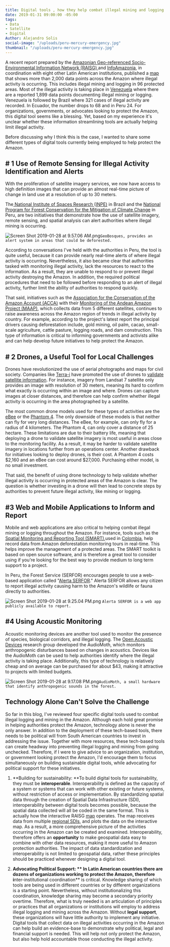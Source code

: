 ```yaml
---
title: Digital tools , how they help combat illegal mining and logging in the Amazon
date: 2019-01-31 09:00:00 -05:00
tags:
- Data
- Satellite
- Digital
Author: Alejandro Solis
social-image: "/uploads/peru-mercury-emergency.jpg"
thumbnail: "/uploads/peru-mercury-emergency.jpg"
---
```


A recent report prepared by the [Amazonian Geo-referenced Socio-Environmental Information Network (RAISG) ](https://www.amazoniasocioambiental.org/es/)and [InfoAmazonia](https://infoamazonia.org/es/), in coordination with eight other Latin American institutions,  published a [map](https://mineria.amazoniasocioambiental.org/) that shows more than 2,000 data points across the Amazon where illegal activity is occurring. This includes illegal mining and logging in 96 protected areas. Most of the illegal activity is taking place in [Venezuela](https://mineria.amazoniasocioambiental.org/) where there are a reported 1,899 data points documenting illegal mining or logging. Venezuela is followed by Brazil where 321 cases of illegal activity are recorded. In Ecuador, the number drops to 68 and in Peru 24. For organizations, governments, or advocates looking to protect the Amazon, this digital tool seems like a blessing. Yet, based on my experience it's unclear whether these information streamlining tools are actually helping limit illegal activity. 

<!--more-->

Before discussing why I think this is the case, I wanted to share some different types of digital tools currently being employed to help protect the Amazon.

## # 1 Use of Remote Sensing for Illegal Activity Identification and Alerts

With the proliferation of satellite imagery services, we now have access to high definition images that can provide an almost  real-time picture of change in land use at a resolution of up to 30 meters.  

The[ National Institute of Spaces Research ](http://www.obt.inpe.br/OBT/assuntos/programas/amazonia/prodes)([INPE)](http://www.obt.inpe.br/OBT/assuntos/programas/amazonia/prodes) in Brazil and the [National Program for Forest Conservation for the Mitigation of Climate Change](http://geobosques.minam.gob.pe/geobosque/view/index.php) in Peru, are two initiatives that demonstrate how the use of satellite imagery, remote sensing, and spatial analysis can alert authorities where illegal mining is occurring.  

![Screen Shot 2019-01-28 at 9.57.06 AM.png](/uploads/Screen%20Shot%202019-01-28%20at%209.57.06%20AM.png)`GeoBosques, provides an alert system in areas that could be deforested.`

According to conversations I've held with the authorities in Peru, the tool is quite useful, because it can provide nearly real-time alerts of where illegal activity is occurring. Nevertheless, it also became clear that authorities tasked with monitoring illegal activity, lack the resources to react to the information. As a result, they are unable to respond to or prevent illegal activity destroying the Amazon.  In addition, the required political procedures that need to be followed before responding to an alert of illegal activity, further limit the ability of authorities to respond quickly.

That said, initiatives such as the [Association for the Conservation of the Amazon Account (ACCA)](http://www.acca.org.pe) with their [Monitoring of the Andean Amazon Project (MAAP)](https://maaproject.org/es/), which collects data from 5 different satellites, continues to raise awareness across the Amazon region of trends in illegal activity by country. For example, according to the project's latest report the principal drivers causing deforestation include, gold mining, oil palm, cacao, small-scale agriculture, cattle pasture, logging roads, and dam construction. This type of information is critical to informing governments and activists alike and can help develop future initiatives to help protect the Amazon. 

## # 2 Drones, a Useful Tool for Local Challenges

Drones have revolutionized the use of aerial photographs and maps for civil society. Companies like [Terra-i](http://www.terra-i.org/terra-i.html) have promoted the use of drones to [validate satellite information](https://amazonlandscapes.org/drone-monitoring-of-land-cover-changes-detected-by-terra-i-in-yurimaguas-peru/). For instance, imagery from Landsat 7 satellite only provides an image with resolution of 30 meters, meaning its hard to confirm what exactly is occurring within an image and where. Drones can capture images at closer distances, and therefore can help confirm whether illegal activity is occurring in the area photographed by a satellite.

The most common drone models used for these types of activities are the [eBee](https://www.sensefly.com/drone/ebee-mapping-drone/) or the [Phantom 4](https://www.dji.pe/producto/phantom-4-pro/?gclid=Cj0KCQiAkMDiBRDNARIsACKP1FFNnhxDKS0LPG-QFSEcTipATuFx4CSg38WpMumQJv-2cjg_Vke0-9IaAo7REALw_wcB). The only downside of these models is that neither can fly for very long distances. The eBee, for example, can only fly for a radius of 4 kilometers. The Phantom 4, can only cover a distance of 25 hectare. These limitations are due to their battery life, meaning that deploying a drone to validate satellite imagery is most useful in areas close to the monitoring facility. As a result, it may be harder to validate satellite imagery in locations further from an operations center. Another drawback for initiatives looking to deploy drones,  is their cost.  A Phantom 4 costs $2,160 and an eBee can cost around $27,000. Purchasing either model, is no small investment. 

That said, the benefit of using drone technology to help validate whether illegal activity is occurring in protected areas of the Amazon is clear. The question is whether investing in a drone will then lead to concrete steps by authorities to prevent future illegal activity, like mining or logging. 

## #3 Web and Mobile Applications to Inform and Report

Mobile and web applications are also critical to helping combat illegal mining or logging throughout the Amazon. For instance, tools such as the [Spatial Monitoring and Reporting Tool (SMART)](http://smartconservationtools.org/),used in [Colombia](https://colombia.wcs.org/es-es/WCS-Colombia/Noticias/articleType/ArticleView/articleId/11116/Entrenamiento-en-la-herramienta-SMART.aspx), help record data from Amazon deforestation monitoring tours in real-time. This helps improve the management of a protected areas. The SMART toolkit is based on open source software, and is therefore a great tool to consider using if you're looking for the best way to provide medium to long term support to a project.

In Peru, the Forest Service (SERFOR) encourages people to use a web-based application called "[Alerta SERFOR](http://appweb.serfor.gob.pe/denunciasserfor/)." Alerta SERFOR allows any citizen to report illegal activity causing harm to the Amazon's wildlife or fauna directly to authorities.  

![Screen Shot 2019-01-28 at 9.25.04 PM.png](/uploads/Screen%20Shot%202019-01-28%20at%209.25.04%20PM.png) `Alerta SERFOR is a web app publicly available to report.`

## #4 Using Acoustic Monitoring

Acoustic monitoring devices are another tool used to monitor the presence of species, biological corridors, and illegal logging. The [Open Acoustic Devices](https://www.openacousticdevices.info) research group developed the AudioMoth, which monitors anthropogenic disturbances based on changes in acoustics. Devices like the AudioMoth can be used to help authorities identify where the illegal activity is taking place. Additionally, this type of technology is relatively cheap and on average can be purchased for about $43, making it attractive to projects with limited budgets. 

![Screen Shot 2019-01-28 at 9.17.08 PM.png](/uploads/Screen%20Shot%202019-01-28%20at%209.17.08%20PM.png)`AudioMoth, a small hardware that identify anthropogenic sounds in the forest.`

## Technology Alone Can't Solve the Challenge 

So far in this blog, I've reviewed four specific digital tools used to combat illegal logging and mining in the Amazon. Although each hold great promise in helping authorities protect the Amazon, technology alone is never the only answer.  In addition to the deployment of these tech-based tools, there needs to be political will from South American countries to invest in addressing the issue.  Together with more resources, these tech-based tools can create headway into preventing illegal logging and mining from going unchecked. Therefore, if I were to give advice to an organization, institution, or government looking protect the Amazon, I'd encourage them to focus simultaneously on building sustainable digital tools, while advocating for political support for these initiatives. 

1. **Building for sustainability: **To build digital tools for sustainability, they must be **interoperable**. Interoperability is defined as the capacity of a system or systems that can work with other existing or future systems, without restriction of access or implementation. By standardizing spatial data through the creation of Spatial Data Infrastructure (SDI), interoperability between digital tools becomes possible, because the spatial data collected will all be coded in the same format. This is actually how the interactive RAISG [map](https://mineria.amazoniasocioambiental.org/) operates. The map receives data from multiple [regional SDIs](https://mineria.amazoniasocioambiental.org/sobre/), and plots the data on the interactive map. As a result, a more comprehensive picture of the activities occurring in the Amazon can be created and examined. Interoperability, therefore offers an **opportunity** to make geospatial data easy to combine with other data resources, making it more useful to Amazon protection authorities. The impact of data standardization and interoperability is not limited to geospatial data, rather these principles should be practiced whenever designing a digital tool. 

2. **Advocating Political Support: ** In Latin American countries there are dozens of organizations working to protect the Amazon, therefore i**nter-institutional coordination** is critical. Knowledge sharing of which tools are being used in different countries or by different organizations is a starting point. Nevertheless, without institutionalizing this coordination, knowledge sharing may become a secondary priority overtime.  Therefore, what is truly needed is an articulation of principles or practices that all organizations or institutions will employ to address illegal logging and mining across the Amazon. Without **legal support**, these organizations will have little authority to implement any initiative. Digital tools that collect data on illegal activities occurring in the Amazon can help build an evidence-base to demonstrate why political, legal and financial support is needed. This will help not only protect the Amazon, but also help hold accountable those conducting the illegal activity. 